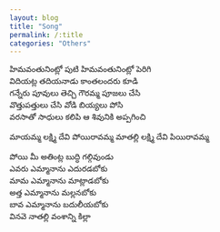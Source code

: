 ```yaml
---
layout: blog
title: "Song" 
permalink: /:title
categories: "Others"
---
```


హిమవంతునింట్లో పుటి హిమవంతునింట్లో పెరిగి <br>
విదియట్ల తదియనాడు కాంతలందరు కూడి <br>
గన్నేరు పూవులు తెచ్చి గౌరమ్మ పూజలు చేసి <br>
వొత్తుపత్తులు చేసి వోడి బియ్యలు పోసి <br> 
వరసాతో సాధులు కలిపి ఆ శివునికి అప్పగించి <br>

మాయమ్మ లక్ష్మి దేవి పోయిరావమ్మ మాతల్లి లక్ష్మి దేవి పియిరావమ్మ <br>

పోయి మీ అతింట్ల బుద్ధి గల్గివుండు <br>
ఎవరు ఎమ్మానాను ఎదురడబోకు  <br>
మామ ఎమ్మానాను  మాట్లాడబోకు <br>
అత్త ఎమ్మానాను మల్లనబోకు <br>
బావ ఎమ్మానాను బదులీయబోకు <br>
వినవె నాతల్లి వంశాన్ని కిల్లా  <br>

